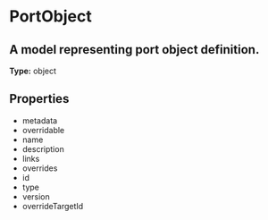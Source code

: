 # PortObject

## A model representing port object definition.

**Type:** object

## Properties
* metadata
* overridable
* name
* description
* links
* overrides
* id
* type
* version
* overrideTargetId
